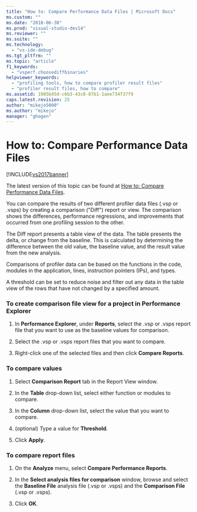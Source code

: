 ```yaml
---
title: "How to: Compare Performance Data Files | Microsoft Docs"
ms.custom: ""
ms.date: "2018-06-30"
ms.prod: "visual-studio-dev14"
ms.reviewer: ""
ms.suite: ""
ms.technology: 
  - "vs-ide-debug"
ms.tgt_pltfrm: ""
ms.topic: "article"
f1_keywords: 
  - "vsperf.choosediffbinaries"
helpviewer_keywords: 
  - "profiling tools, how to compare profiler result files"
  - "profiler result files, how to compare"
ms.assetid: 1905b45d-c6b3-43c8-87b1-1aee734f37f9
caps.latest.revision: 25
author: "mikejo5000"
ms.author: "mikejo"
manager: "ghogen"
---
```

# How to: Compare Performance Data Files
[!INCLUDE[vs2017banner](../includes/vs2017banner.md)]

The latest version of this topic can be found at [How to: Compare Performance Data Files](https://docs.microsoft.com/visualstudio/profiling/how-to-compare-performance-data-files).  
  
You can compare the results of two different profiler data files (.vsp or .vsps) by creating a comparison ("Diff") report or view. The comparison shows the differences, performance regressions, and improvements that occurred from one profiling session to the other.  
  
 The Diff report presents a table view of the data. The table presents the delta, or change from the baseline. This is calculated by determining the difference between the old value, the baseline value, and the result value from the new analysis.  
  
 Comparisons of profiler data can be based on the functions in the code, modules in the application, lines, instruction pointers (IPs), and types.  
  
 A threshold can be set to reduce noise and filter out any data in the table view of the rows that have not changed by a specified amount.  
  
### To create comparison file view for a project in Performance Explorer  
  
1.  In **Performance Explorer**, under **Reports**, select the .vsp or .vsps report file that you want to use as the baseline values for comparison.  
  
2.  Select the .vsp or .vsps report files that you want to compare.  
  
3.  Right-click one of the selected files and then click **Compare Reports**.  
  
### To compare values  
  
1.  Select **Comparison Report** tab in the Report View window.  
  
2.  In the **Table** drop-down list, select either function or modules to compare.  
  
3.  In the **Column** drop-down list, select the value that you want to compare.  
  
4.  (optional) Type a value for **Threshold**.  
  
5.  Click **Apply**.  
  
### To compare report files  
  
1.  On the **Analyze** menu, select **Compare Performance Reports**.  
  
2.  In the **Select analysis files for comparison** window, browse and select the **Baseline File** analysis file (.vsp or .vsps) and the **Comparison File** (.vsp or .vsps).  
  
3.  Click **OK**.



